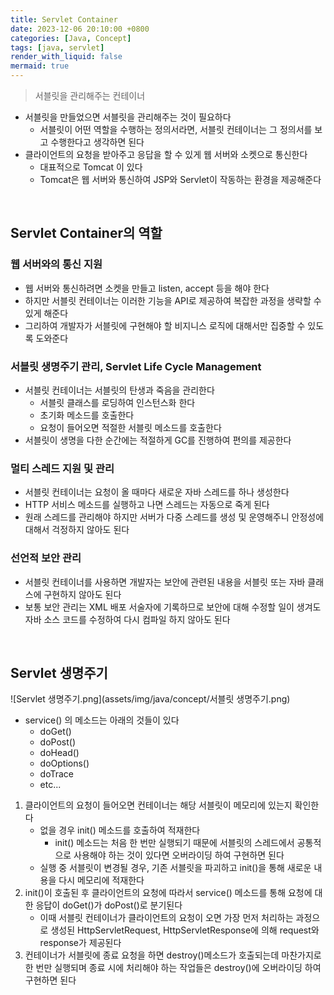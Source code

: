 ```yaml
---
title: Servlet Container
date: 2023-12-06 20:10:00 +0800
categories: [Java, Concept]
tags: [java, servlet]
render_with_liquid: false
mermaid: true
---
```


> 서블릿을 관리해주는 컨테이너

* 서블릿을 만들었으면 서블릿을 관리해주는 것이 필요하다
  * 서블릿이 어떤 역할을 수행하는 정의서라면, 서블릿 컨테이너는 그 정의서를 보고 수행한다고 생각하면 된다
* 클라이언트의 요청을 받아주고 응답을 할 수 있게 웹 서버와 소켓으로 통신한다
  * 대표적으로 Tomcat 이 있다
  * Tomcat은 웹 서버와 통신하여 JSP와 Servlet이 작동하는 환경을 제공해준다

<br>

## Servlet Container의 역할
### 웹 서버와의 통신 지원
* 웹 서버와 통신하려면 소켓을 만들고 listen, accept 등을 해야 한다
* 하지만 서블릿 컨테이너는 이러한 기능을 API로 제공하여 복잡한 과정을 생략할 수 있게 해준다
* 그리하여 개발자가 서블릿에 구현해야 할 비지니스 로직에 대해서만 집중할 수 있도록 도와준다

### 서블릿 생명주기 관리, Servlet Life Cycle Management
* 서블릿 컨테이너는 서블릿의 탄생과 죽음을 관리한다
  * 서블릿 클래스를 로딩하여 인스턴스화 한다
  * 초기화 메소드를 호출한다
  * 요청이 들어오면 적절한 서블릿 메소드를 호출한다
* 서블릿이 생명을 다한 순간에는 적절하게 GC를 진행하여 편의를 제공한다

### 멀티 스레드 지원 및 관리
* 서블릿 컨테이너는 요청이 올 때마다 새로운 자바 스레드를 하나 생성한다
* HTTP 서비스 메소드를 실행하고 나면 스레드는 자동으로 죽게 된다
* 원래 스레드를 관리해야 하지만 서버가 다중 스레드를 생성 및 운영해주니 안정성에 대해서 걱정하지 않아도 된다

### 선언적 보안 관리
* 서블릿 컨테이너를 사용하면 개발자는 보안에 관련된 내용을 서블릿 또는 자바 클래스에 구현하지 않아도 된다
* 보통 보안 관리는 XML 배포 서술자에 기록하므로 보안에 대해 수정할 일이 생겨도 자바 소스 코드를 수정하여 다시 컴파일 하지 않아도 된다

<br>

## Servlet 생명주기
![Servlet 생명주기.png](assets/img/java/concept/서블릿 생명주기.png)

* service() 의 메소드는 아래의 것들이 있다
  * doGet()
  * doPost()
  * doHead()
  * doOptions()
  * doTrace
  * etc...

1. 클라이언트의 요청이 들어오면 컨테이너는 해당 서블릿이 메모리에 있는지 확인한다
   - 없을 경우 init() 메소드를 호출하여 적재한다
     - init() 메소드는 처음 한 번만 실행되기 때문에 서블릿의 스레드에서 공통적으로 사용해야 하는 것이 있다면 오버라이딩 하여 구현하면 된다
   - 실행 중 서블릿이 변경될 경우, 기존 서블릿을 파괴하고 init()을 통해 새로운 내용을 다시 메모리에 적재한다
2. init()이 호출된 후 클라이언트의 요청에 따라서 service() 메소드를 통해 요청에 대한 응답이 doGet()가 doPost()로 분기된다
   - 이때 서블릿 컨테이너가 클라이언트의 요청이 오면 가장 먼저 처리하는 과정으로 생성된 HttpServletRequest, HttpServletResponse에 의해 request와 response가 제공된다
3. 컨테이너가 서블릿에 종료 요청을 하면 destroy()메소드가 호출되는데 마찬가지로 한 번만 실행되며 종료 시에 처리해야 하는 작업들은 destroy()에 오버라이딩 하여 구현하면 된다












